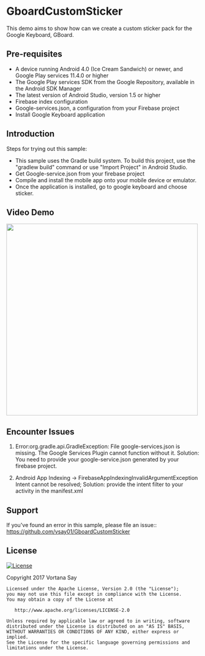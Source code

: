 GboardCustomSticker
===================================
This demo aims to show how can we create a custom sticker pack for the Google Keyboard, GBoard.

Pre-requisites
--------------
- A device running Android 4.0 (Ice Cream Sandwich) or newer, and Google Play services 11.4.0 or higher
- The Google Play services SDK from the Google Repository, available in the Android SDK Manager
- The latest version of Android Studio, version 1.5 or higher
- Firebase index configuration
- Google-services.json, a configuration from your Firebase project
- Install Google Keyboard application

Introduction
------------
Steps for trying out this sample:
- This sample uses the Gradle build system. To build this project, use the
"gradlew build" command or use "Import Project" in Android Studio.
- Get Google-service.json from your firebase project
- Compile and install the mobile app onto your mobile device or emulator.
- Once the application is installed, go to google keyboard and choose sticker.

Video Demo
-------
<img src='https://imgur.com/kBmpOw7' width="500" />

Encounter Issues
-------
1. Error:org.gradle.api.GradleException: File google-services.json is missing. The Google Services Plugin cannot function without it.
Solution: You need to provide your google-service.json generated by your firebase project.

2. Android App Indexing → FirebaseAppIndexingInvalidArgumentException Intent cannot be resolved;
Solution: provide the intent filter to your activity in the manifest.xml

Support
-------
If you've found an error in this sample, please file an issue::
https://github.com/vsay01/GboardCustomSticker

License
-------
[![License](https://img.shields.io/badge/License-Apache%202.0-blue.svg)](https://opensource.org/licenses/Apache-2.0)

Copyright 2017 Vortana Say

    Licensed under the Apache License, Version 2.0 (the "License");
    you may not use this file except in compliance with the License.
    You may obtain a copy of the License at

       http://www.apache.org/licenses/LICENSE-2.0

    Unless required by applicable law or agreed to in writing, software
    distributed under the License is distributed on an "AS IS" BASIS,
    WITHOUT WARRANTIES OR CONDITIONS OF ANY KIND, either express or implied.
    See the License for the specific language governing permissions and
    limitations under the License.